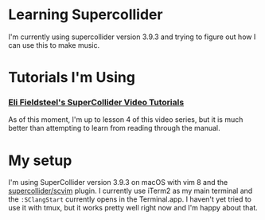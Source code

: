 # Learning Supercollider

I'm currently using supercollider version 3.9.3 and trying to figure out how I
can use this to make music.

# Tutorials I'm Using

### [Eli Fieldsteel's SuperCollider Video Tutorials](https://www.youtube.com/playlist?list=PLPYzvS8A_rTaNDweXe6PX4CXSGq4iEWYC)

As of this moment, I'm up to lesson 4 of this video series, but it is much
better than attempting to learn from reading through the manual. 

# My setup

I'm using SuperCollider version 3.9.3 on macOS with vim 8 and the
[supercollider/scvim](https://github.com/supercollider/scvim/) plugin.
I currently use iTerm2 as my main terminal and the `:SClangStart` currently
opens in the Terminal.app. I haven't yet tried to use it with tmux, but it
works pretty well right now and I'm happy about that.
